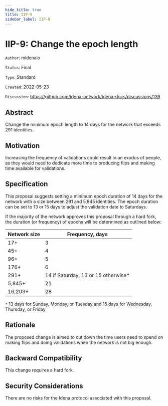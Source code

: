 ```yaml
---
hide_title: true
title: IIP-9
sidebar_label: IIP-9
---
```


# IIP-9: Change the epoch length

`Author`: midenaio

`Status`: Final

`Type`: Standard

`Created`: 2022-05-23

`Discussion`: https://github.com/idena-network/idena-docs/discussions/139

## Abstract

Change the minimum epoch length to 14 days for the network that exceeds 291 identities.

## Motivation

Increasing the frequency of validations could result in an exodus of people, as they would need to dedicate more time to producing flips and making time available for validations. 

## Specification

This proposal suggests setting a minimum epoch duration of 14 days for the network with a size between 291 and 5,845 identities. The epoch duration can be set to 13 or 15 days to adjust the validation date to Saturdays.

If the majority of the network approves this proposal through a hard fork, the duration (or frequency) of epochs will be determined as outlined below:

| Network size | Frequency, days                     |
| ------------ | ----------------------------------- |
| 17+          |       3                             |
| 45+          |       4                             |
| 96+          |       5                             |
| 176+         |       6                             |
| 291+         | 14 if Saturday, 13 or 15 otherwise* |
| 5,845+       |       21                            |
| 16,203+      |       28                            |

`*` 13 days for Sunday, Monday, or Tuesday and 15 days for Wednesday, Thursday, or Friday


## Rationale

The proposed change is aimed to cut down the time users need to spend on making flips and doing validations when the network is not big enough.

## Backward Compatibility

This change requires a hard fork.

## Security Considerations

There are no risks for the Idena protocol associated with this proposal.
